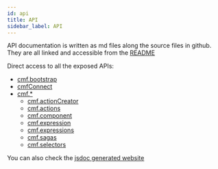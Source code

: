 ```yaml
---
id: api
title: API
sidebar_label: API
---
```


API documentation is written as md files along the source files in github.
They are all linked and accessible from the [README](https://github.com/Talend/ui/tree/master/packages/cmf/README.md)


Direct access to all the exposed APIs:

* [cmf.bootstrap](https://github.com/Talend/ui/tree/master/packages/cmf/src/bootstrap.md)
* [cmfConnect](https://github.com/Talend/ui/tree/master/packages/cmf/src/cmfConnect.md)
* [cmf.*](https://github.com/Talend/ui/tree/master/packages/cmf/src/api.md)
  - [cmf.actionCreator](https://github.com/Talend/ui/tree/master/packages/cmf/src/actionCreator.md)
  - [cmf.actions](https://github.com/Talend/ui/blob/master/packages/cmf/src/api.md#cmfactions)
  - [cmf.component](https://github.com/Talend/ui/tree/master/packages/cmf/src/api.md#cmfcomponent)
  - [cmf.expression](https://github.com/Talend/ui/blob/master/packages/cmf/src/api.md#cmfexpression)
  - [cmf.expressions](https://github.com/Talend/ui/blob/master/packages/cmf/src/expressions/index.md)
  - [cmf.sagas](https://github.com/Talend/ui/blob/master/packages/cmf/src/api.md#cmfsaga)
  - [cmf.selectors](https://github.com/Talend/ui/blob/master/packages/cmf/src/selectors/index.md)

You can also check the [jsdoc generated website](http://talend.surge.sh/cmf/jsdoc/)
